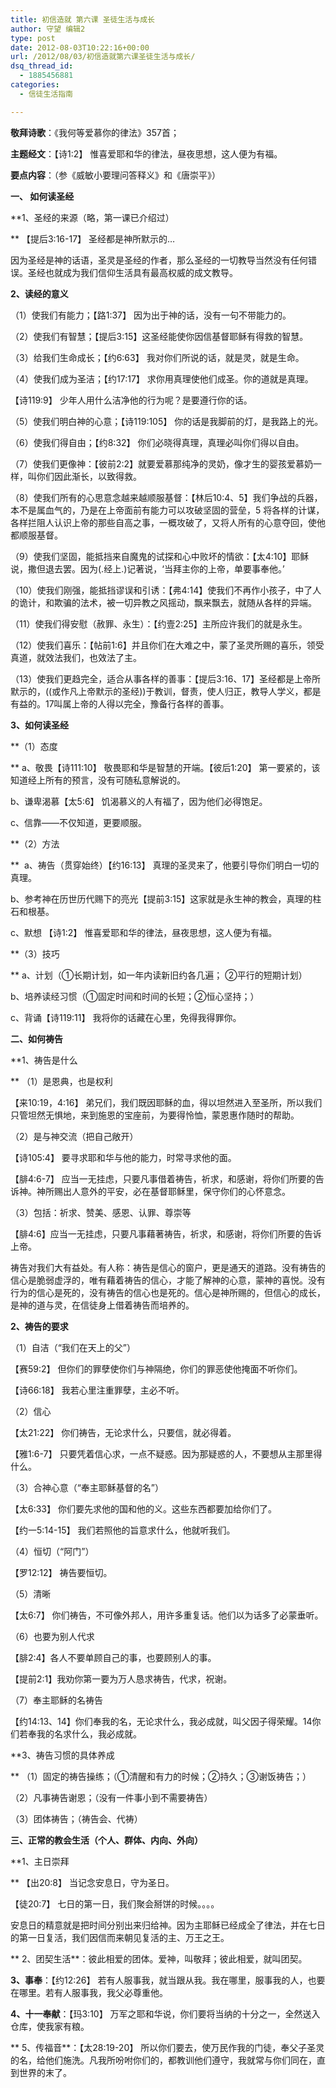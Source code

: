 ```yaml
---
title: 初信造就 第六课 圣徒生活与成长
author: 守望 编辑2
type: post
date: 2012-08-03T10:22:16+00:00
url: /2012/08/03/初信造就第六课圣徒生活与成长/
dsq_thread_id:
  - 1885456881
categories:
  - 信徒生活指南

---
```

**敬拜诗歌**：《我何等爱慕你的律法》357首；

**主题经文**：【诗1:2】 惟喜爱耶和华的律法，昼夜思想，这人便为有福。

**要点内容**：（参《威敏小要理问答释义》和《唐崇平》）

**一、 如何读圣经**

**1、圣经的来源（略，第一课已介绍过）
  
** 【提后3:16-17】 圣经都是神所默示的&#8230;

因为圣经是神的话语，圣灵是圣经的作者，那么圣经的一切教导当然没有任何错误。圣经也就成为我们信仰生活具有最高权威的成文教导。

**2、读经的意义**

（1）使我们有能力；【路1:37】 因为出于神的话，没有一句不带能力的。

（2）使我们有智慧；【提后3:15】这圣经能使你因信基督耶稣有得救的智慧。

（3）给我们生命成长；【约6:63】 我对你们所说的话，就是灵，就是生命。

（4）使我们成为圣洁；【约17:17】 求你用真理使他们成圣。你的道就是真理。

【诗119:9】 少年人用什么洁净他的行为呢？是要遵行你的话。

（5）使我们明白神的心意；【诗119:105】 你的话是我脚前的灯，是我路上的光。

（6）使我们得自由；【约8:32】 你们必晓得真理，真理必叫你们得以自由。

（7）使我们更像神：【彼前2:2】就要爱慕那纯净的灵奶，像才生的婴孩爱慕奶一样，叫你们因此渐长，以致得救。

（8）使我们所有的心思意念越来越顺服基督：【林后10:4、5】我们争战的兵器，本不是属血气的，乃是在上帝面前有能力可以攻破坚固的营垒，5 将各样的计谋，各样拦阻人认识上帝的那些自高之事，一概攻破了，又将人所有的心意夺回，使他都顺服基督。

（9）使我们坚固，能抵挡来自魔鬼的试探和心中败坏的情欲：【太4:10】耶稣说，撒但退去罢。因为(.经上.)记著说，‘当拜主你的上帝，单要事奉他。’

（10）使我们刚强，能抵挡谬误和引诱：【弗4:14】使我们不再作小孩子，中了人的诡计，和欺骗的法术，被一切异教之风摇动，飘来飘去，就随从各样的异端。

（11）使我们得安慰（赦罪、永生）：【约壹2:25】主所应许我们的就是永生。

（12）使我们喜乐：【帖前1:6】并且你们在大难之中，蒙了圣灵所赐的喜乐，领受真道，就效法我们，也效法了主。

（13）使我们更趋完全，适合从事各样的善事：【提后3:16、17】圣经都是上帝所默示的，((或作凡上帝默示的圣经))于教训，督责，使人归正，教导人学义，都是有益的。17叫属上帝的人得以完全，豫备行各样的善事。

**3、如何读圣经**

**（1）态度
  
** a、敬畏【诗111:10】 敬畏耶和华是智慧的开端。【彼后1:20】 第一要紧的，该知道经上所有的预言，没有可随私意解说的。
  
b、谦卑渴慕【太5:6】 饥渴慕义的人有福了，因为他们必得饱足。
  
c、信靠——不仅知道，更要顺服。

**（2）方法
  
**  a、祷告（贯穿始终）【约16:13】 真理的圣灵来了，他要引导你们明白一切的真理。
  
b、参考神在历世历代赐下的亮光【提前3:15】这家就是永生神的教会，真理的柱石和根基。
  
c、默想 【诗1:2】 惟喜爱耶和华的律法，昼夜思想，这人便为有福。

**（3）技巧
  
** a、计划（①长期计划，如一年内读新旧约各几遍； ②平行的短期计划）
  
b、培养读经习惯（①固定时间和时间的长短；②恒心坚持；）
  
c、背诵【诗119:11】 我将你的话藏在心里，免得我得罪你。

**二、如何祷告**

**1、祷告是什么
  
** （1）是恩典，也是权利
  
【来10:19，4:16】 弟兄们，我们既因耶稣的血，得以坦然进入至圣所，所以我们只管坦然无惧地，来到施恩的宝座前，为要得怜恤，蒙恩惠作随时的帮助。

（2）是与神交流（把自己敞开）
  
【诗105:4】 要寻求耶和华与他的能力，时常寻求他的面。
  
【腓4:6-7】 应当一无挂虑，只要凡事借着祷告，祈求，和感谢，将你们所要的告诉神。神所赐出人意外的平安，必在基督耶稣里，保守你们的心怀意念。

（3）包括：祈求、赞美、感恩、认罪、尊崇等
  
【腓4:6】应当一无挂虑，只要凡事藉著祷告，祈求，和感谢，将你们所要的告诉上帝。

祷告对我们大有益处。有人称：祷告是信心的窗户，更是通天的道路。没有祷告的信心是脆弱虚浮的，唯有藉着祷告的信心，才能了解神的心意，蒙神的喜悦。没有行为的信心是死的，没有祷告的信心也是死的。信心是神所赐的，但信心的成长，是神的道与灵，在信徒身上借着祷告而培养的。

**2、祷告的要求**

（1）自洁（“我们在天上的父”）
  
【赛59:2】 但你们的罪孽使你们与神隔绝，你们的罪恶使他掩面不听你们。
  
【诗66:18】 我若心里注重罪孽，主必不听。

（2）信心
  
【太21:22】 你们祷告，无论求什么，只要信，就必得着。
  
【雅1:6-7】 只要凭着信心求，一点不疑惑。因为那疑惑的人，不要想从主那里得什么。

（3）合神心意（“奉主耶稣基督的名”）
  
【太6:33】 你们要先求他的国和他的义。这些东西都要加给你们了。
  
【约一5:14-15】 我们若照他的旨意求什么，他就听我们。

（4）恒切（“阿门”）
  
【罗12:12】 祷告要恒切。

（5）清晰
  
【太6:7】 你们祷告，不可像外邦人，用许多重复话。他们以为话多了必蒙垂听。

（6）也要为别人代求
  
【腓2:4】各人不要单顾自己的事，也要顾别人的事。
  
【提前2:1】我劝你第一要为万人恳求祷告，代求，祝谢。

（7）奉主耶稣的名祷告
  
【约14:13、14】你们奉我的名，无论求什么，我必成就，叫父因子得荣耀。14你们若奉我的名求什么，我必成就。

**3、祷告习惯的具体养成
  
** （1）固定的祷告操练；（①清醒和有力的时候；②持久；③谢饭祷告；）
  
（2）凡事祷告谢恩；（没有一件事小到不需要祷告）
  
（3）团体祷告；（祷告会、代祷）

**三、正常的教会生活（个人、群体、内向、外向）**

**1、主日崇拜
  
** 【出20:8】 当记念安息日，守为圣日。
  
【徒20:7】 七日的第一日，我们聚会掰饼的时候。。。。
  
安息日的精意就是把时间分别出来归给神。因为主耶稣已经成全了律法，并在七日的第一日复活，我们因信而来朝见复活的主、万王之王。

** 2、团契生活**：彼此相爱的团体。爱神，叫敬拜；彼此相爱，就叫团契。

**3、事奉**：【约12:26】 若有人服事我，就当跟从我。我在哪里，服事我的人，也要在哪里。若有人服事我，我父必尊重他。

**4、十一奉献**：【玛3:10】 万军之耶和华说，你们要将当纳的十分之一，全然送入仓库，使我家有粮。

** 5、传福音**：【太28:19-20】 所以你们要去，使万民作我的门徒，奉父子圣灵的名，给他们施洗。凡我所吩咐你们的，都教训他们遵守，我就常与你们同在，直到世界的末了。